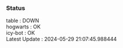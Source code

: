 ### Status


table : DOWN  
hogwarts : OK  
icy-bot : OK  
Latest Update : 2024-05-29 21:07:45.988444
